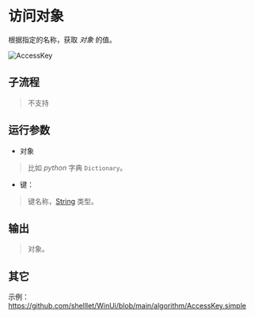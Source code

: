 # 访问对象
根据指定的名称，获取 *对象* 的值。

![AccessKey](./images/07.png ':size=90%')

## 子流程

> 不支持

## 运行参数

* 对象
> 比如 *python* 字典 `Dictionary`。
* 键： 
> 键名称，[String](./types/String.md) 类型。

## 输出

> 对象。


## 其它

示例：https://github.com/shelllet/WinUi/blob/main/algorithm/AccessKey.simple



